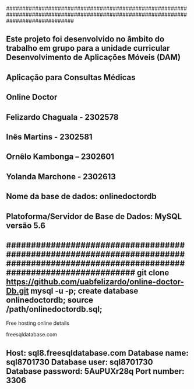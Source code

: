 #####################################################################################################################################
## Este projeto foi desenvolvido no âmbito do trabalho em grupo para a unidade curricular Desenvolvimento de Aplicações Móveis (DAM)
##			 				
##                              Aplicação para Consultas Médicas 											
##                                     Online Doctor
##                              Felizardo Chaguala - 2302578 
##                                 Inês Martins - 2302581 
##                                Ornêlo Kambonga – 2302601 
##                               Yolanda Marchone - 2302613 
##
## Nome da base de dados: onlinedoctordb
## Platoforma/Servidor de Base de Dados: MySQL versão 5.6
##
######################################################################################################################################
git clone https://github.com/uabfelizardo/online-doctor-Db.git
mysql -u<username> -p<password>;
create database onlinedoctordb;
source  /path/onlinedoctordb.sql;
------------------------------------------------------------------------------------------------
Free hosting online details

freesqldatabase.com 

Host: sql8.freesqldatabase.com
Database name: sql8701730
Database user: sql8701730
Database password: 5AuPUXr28q
Port number: 3306
-------------------------------------------------------------------------------------------------


